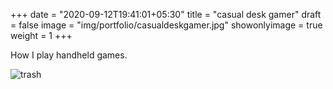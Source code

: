 +++
date = "2020-09-12T19:41:01+05:30"
title = "casual desk gamer"
draft = false
image = "img/portfolio/casualdeskgamer.jpg"
showonlyimage = true
weight = 1
+++

How I play handheld games.

![trash](/img/portfolio/casualdeskgamer.jpg)
